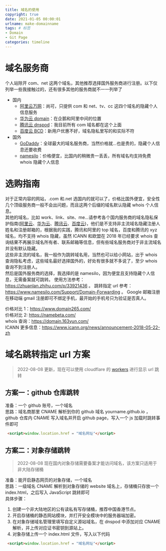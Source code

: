 ```yaml
---
title: 域名的使用
copyright: true
date: 2021-01-05 00:00:01
urlname: make-domainname
tags: # 标签
- Domain
- Git Page
categories: timeline
---
```

# 域名服务商
个人站除开 com、net 这两个域名，其他推荐选择国外服务商进行注册。以下仅列举一些我接触过的，还有很多其他的服务商就不一一列举了  
* 国内
  * [阿里云万网](https://wanwang.aliyun.com/)：尚可，只提供 com 和 net、tv、cc 这四个域名的隐藏个人信息服务
  * [华为云 domain](https://www.huaweicloud.com/product/domain.html)：在企鹅和阿里中间的位置
  * [腾讯云 dnspod](https://dnspod.cloud.tencent.com/)：我目前所有 com 域名都在这个上面
  * [百度云 BCD](https://cloud.baidu.com/product/bcd.html)：新用户优惠不好，域名隐私里写的和实际不符
* 国外
  * [GoDaddy](https://sg.godaddy.com/)：全球最大的域名服务商，当然价格就...也是贵的，隐藏个人信息还要收费
  * [namesilo](https://www.namesilo.com/)：价格便宜，比国内的稍微贵一丢丢，所有域名均支持免费 whois 隐藏个人信息

<!-- more -->

# 选购指南
对于正常内容的网站，.com 和.net 选国内的就可以了，价格比国外便宜，安全性几个顶级服务商一般不会出问题，而且这两个后缀的域名默认隐藏 whois 个人信息。  
其他的域名，比如 work、link、site、me...请参考各个国内服务商的域名隐私保护指南([阿里云](https://wanwang.aliyun.com/domain/whoisprotect/)、[华为云](https://support.huaweicloud.com/domain_faq/domain_faq_0002.html)、[腾讯云](https://cloud.tencent.com/document/product/242/30404)、[百度云](https://cloud.baidu.com/doc/BCD/s/bjwvym8qn))，他们是不支持非主流域名隐藏注册人姓名和注册邮箱的，根据我的实践，腾讯和阿里的 top 域名，百度和腾讯的 xyz 域名，均不支持 whois 隐藏，虽然 ICANN 和欧盟在 2018 年已经要求 whois 查询结果不再展示域名所有者、联系邮箱等信息，但有些域名服务商对于非主流域名并没有默认隐藏。  
这些非主流的域名，我一般作为跳转域名用，当然也可以给小网站，出于 whois 查询隐私考虑，这些域名最好选择国外的，好处有很多就不多说了，至少 whois 查询不到注册人。  
然后是国外服务商的选择，我选择的是 namesilo，因为便宜且支持隐藏个人信息，无需备案就可跳转。
使用方法参考：https://zhuanlan.zhihu.com/p/33921436 。
跳转指定 url 参考：https://www.namesilo.com/Support/Domain-Forwarding 。
Google 邮箱注册在移动端 gmail 注册即可不绑定手机，最开始的手机号只为验证是否真人。

价格对比 1：https://www.domain265.com/  
价格对比 2: https://namebeta.com/  
whois 查询：https://domain.163yun.com/  
ICANN 更多信息：https://www.icann.org/news/announcement-2018-05-22-zh

# 域名跳转指定 url 方案
> 2022-08-08 更新，现在可以使用 cloudflare 的 [workers](../../2022-09-04/cloudflare-301-url) 进行显示 url 跳转


## 方案一：github 仓库跳转  
准备：一个 github 账号，一个域名  
思路：域名商那里 CNAME 解析到你的 github 域名 yourname.github.io ，github 仓库内 CNAME 写入域名并开启 github page，写入一个 js 加载时跳转事件即可  
```html
 <script>window.location.href = "域名网址"</script>
```

## 方案二：对象存储跳转
> 2022-08-08 现在国内对象存储需要备案才能访问域名，该方案只适用于非大陆存储桶

准备：能开启静态网页的对象存储，一个域名  
思路：一级域名 CNAME 解析到对象存储的 website 域名上，存储桶只存放一个 index.html，之后写入 JavaScript 跳转即可  
具体步骤：  
1. 创建一个非大陆地区的公有读私有写存储桶，推荐中国香港节点。
2. 开启存储桶的静态网站模块，并打开安全模块中的服务器端加密。
3. 在对象存储域名管理里填写自定义源站域名，在 dnspod 中添加对应 CNAME 解析，并上传对应证书密钥到源站上。
4. 对象存储上传一个 index.html 文件，写入以下代码
```html
 <script>window.location.href = "域名网址"</script>
```